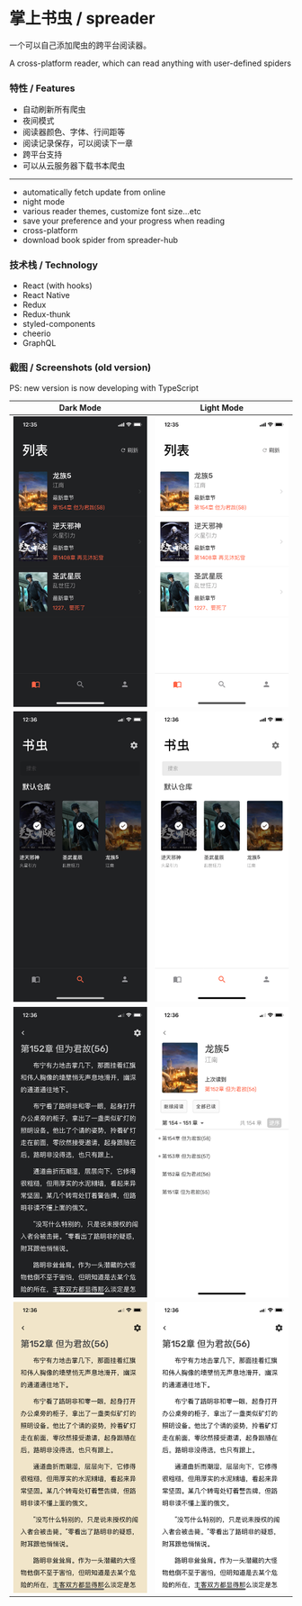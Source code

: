 # 掌上书虫 / spreader

一个可以自己添加爬虫的跨平台阅读器。

A cross-platform reader, which can read anything with user-defined spiders

### 特性 / Features

- 自动刷新所有爬虫
- 夜间模式
- 阅读器颜色、字体、行间距等
- 阅读记录保存，可以阅读下一章
- 跨平台支持
- 可以从云服务器下载书本爬虫

---

- automatically fetch update from online
- night mode
- various reader themes, customize font size...etc
- save your preference and your progress when reading
- cross-platform
- download book spider from spreader-hub


### 技术栈 / Technology

- React (with hooks)
- React Native
- Redux
- Redux-thunk
- styled-components
- cheerio
- GraphQL



### 截图 / Screenshots (old version)
PS: new version is now developing with TypeScript


Dark Mode         |  Light Mode
:-------------------------:|:-------------------------:
![夜间模式主页](https://raw.githubusercontent.com/InfiniteXyy/spreader/master/screenshots/sc1.PNG) | ![主页](https://raw.githubusercontent.com/InfiniteXyy/spreader/master/screenshots/sc2.PNG)
![夜间模式爬虫仓库](https://raw.githubusercontent.com/InfiniteXyy/spreader/master/screenshots/sc4.PNG) | ![爬虫仓库](https://raw.githubusercontent.com/InfiniteXyy/spreader/master/screenshots/sc3.PNG)
![theme1](https://raw.githubusercontent.com/InfiniteXyy/spreader/master/screenshots/sc6.PNG) | ![夜间模式主页](https://raw.githubusercontent.com/InfiniteXyy/spreader/master/screenshots/sc5.PNG)
![theme2](https://raw.githubusercontent.com/InfiniteXyy/spreader/master/screenshots/sc7.PNG) | ![theme3](https://raw.githubusercontent.com/InfiniteXyy/spreader/master/screenshots/sc8.PNG)

